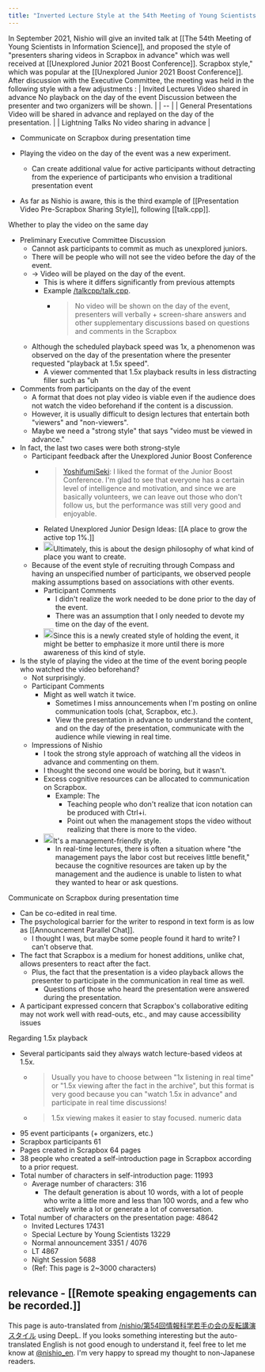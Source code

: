 ```yaml
---
title: "Inverted Lecture Style at the 54th Meeting of Young Scientists in Information Science"
---
```


In September 2021, Nishio will give an invited talk at [[The 54th Meeting of Young Scientists in Information Science]], and proposed the style of "presenters sharing videos in Scrapbox in advance" which was well received at [[Unexplored Junior 2021 Boost Conference]]. Scrapbox style," which was popular at the [[Unexplored Junior 2021 Boost Conference]].
After discussion with the Executive Committee, the meeting was held in the following style with a few adjustments
:
| Invited Lectures Video shared in advance No playback on the day of the event Discussion between the presenter and two organizers will be shown. |
| -- |
| General Presentations Video will be shared in advance and replayed on the day of the presentation. |
| Lightning Talks No video sharing in advance |
- Communicate on Scrapbox during presentation time
- Playing the video on the day of the event was a new experiment.
    - Can create additional value for active participants without detracting from the experience of participants who envision a traditional presentation event

- As far as Nishio is aware, this is the third example of [[Presentation Video Pre-Scrapbox Sharing Style]], following [[talk.cpp]].

Whether to play the video on the same day
- Preliminary Executive Committee Discussion
    - Cannot ask participants to commit as much as unexplored juniors.
    - There will be people who will not see the video before the day of the event.
    - → Video will be played on the day of the event.
        - This is where it differs significantly from previous attempts
        - Example [/talkcpp/talk.cpp](https://scrapbox.io/talkcpp/talk.cpp).
            - >  No video will be shown on the day of the event, presenters will verbally + screen-share answers and other supplementary discussions based on questions and comments in the Scrapbox
    - Although the scheduled playback speed was 1x, a phenomenon was observed on the day of the presentation where the presenter requested "playback at 1.5x speed".
        - A viewer commented that 1.5x playback results in less distracting filler such as "uh
- Comments from participants on the day of the event
    - A format that does not play video is viable even if the audience does not watch the video beforehand if the content is a discussion.
    - However, it is usually difficult to design lectures that entertain both "viewers" and "non-viewers".
    - Maybe we need a "strong style" that says "video must be viewed in advance."
- In fact, the last two cases were both strong-style
    - Participant feedback after the Unexplored Junior Boost Conference
        - > [YoshifumiSeki](https://twitter.com/YoshifumiSeki/status/1404022509742166017): I liked the format of the Junior Boost Conference. I'm glad to see that everyone has a certain level of intelligence and motivation, and since we are basically volunteers, we can leave out those who don't follow us, but the performance was still very good and enjoyable.
        - Related Unexplored Junior Design Ideas: [[A place to grow the active top 1%.]]
        - <img src='https://scrapbox.io/api/pages/nishio-en/nishio/icon' alt='nishio.icon' height="19.5"/>Ultimately, this is about the design philosophy of what kind of place you want to create.
    - Because of the event style of recruiting through Compass and having an unspecified number of participants, we observed people making assumptions based on associations with other events.
        - Participant Comments
            - I didn't realize the work needed to be done prior to the day of the event.
            - There was an assumption that I only needed to devote my time on the day of the event.
        - <img src='https://scrapbox.io/api/pages/nishio-en/nishio/icon' alt='nishio.icon' height="19.5"/>Since this is a newly created style of holding the event, it might be better to emphasize it more until there is more awareness of this kind of style.
- Is the style of playing the video at the time of the event boring people who watched the video beforehand?
    - Not surprisingly.
    - Participant Comments
        - Might as well watch it twice.
            - Sometimes I miss announcements when I'm posting on online communication tools (chat, Scrapbox, etc.).
            - View the presentation in advance to understand the content, and on the day of the presentation, communicate with the audience while viewing in real time.
    - Impressions of Nishio
        - I took the strong style approach of watching all the videos in advance and commenting on them.
        - I thought the second one would be boring, but it wasn't.
        - Excess cognitive resources can be allocated to communication on Scrapbox.
            - Example: The
                - Teaching people who don't realize that icon notation can be produced with Ctrl+i.
                - Point out when the management stops the video without realizing that there is more to the video.
        - <img src='https://scrapbox.io/api/pages/nishio-en/nishio/icon' alt='nishio.icon' height="19.5"/>It's a management-friendly style.
            - In real-time lectures, there is often a situation where "the management pays the labor cost but receives little benefit," because the cognitive resources are taken up by the management and the audience is unable to listen to what they wanted to hear or ask questions.

Communicate on Scrapbox during presentation time
- Can be co-edited in real time.
- The psychological barrier for the writer to respond in text form is as low as [[Announcement Parallel Chat]].
    - I thought I was, but maybe some people found it hard to write? I can't observe that.
- The fact that Scrapbox is a medium for honest additions, unlike chat, allows presenters to react after the fact.
    - Plus, the fact that the presentation is a video playback allows the presenter to participate in the communication in real time as well.
        - Questions of those who heard the presentation were answered during the presentation.
- A participant expressed concern that Scrapbox's collaborative editing may not work well with read-outs, etc., and may cause accessibility issues

Regarding 1.5x playback
- Several participants said they always watch lecture-based videos at 1.5x.
    - > Usually you have to choose between "1x listening in real time" or "1.5x viewing after the fact in the archive", but this format is very good because you can "watch 1.5x in advance" and participate in real time discussions!
    - > 1.5x viewing makes it easier to stay focused.
numeric data
- 95 event participants (+ organizers, etc.)
- Scrapbox participants 61
- Pages created in Scrapbox 64 pages
- 38 people who created a self-introduction page in Scrapbox according to a prior request.
- Total number of characters in self-introduction page: 11993
    - Average number of characters: 316
        - The default generation is about 10 words, with a lot of people who write a little more and less than 100 words, and a few who actively write a lot or generate a lot of conversation.
- Total number of characters on the presentation page: 48642
    - Invited Lectures 17431
    - Special Lecture by Young Scientists 13229
    - Normal announcement 3351 / 4076
    - LT 4867
    - Night Session 5688
    - (Ref: This page is 2~3000 characters)

relevance
    - [[Remote speaking engagements can be recorded.]]
---
This page is auto-translated from [/nishio/第54回情報科学若手の会の反転講演スタイル](https://scrapbox.io/nishio/第54回情報科学若手の会の反転講演スタイル) using DeepL. If you looks something interesting but the auto-translated English is not good enough to understand it, feel free to let me know at [@nishio_en](https://twitter.com/nishio_en). I'm very happy to spread my thought to non-Japanese readers.